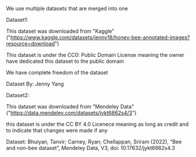 We use multiple datasets that are merged into one

Dataset1:

This dataset was downloaded from "Kaggle"("https://www.kaggle.com/datasets/jenny18/honey-bee-annotated-images?resource=download")

This dataset is under the CC0: Public Domain License meaning the owner have dedicated this dataset to the public domain

We have complete freedom of the dataset

Dataset By: Jenny Yang

Dataset2:

This dataset was downloaded from "Mendeley Data"("https://data.mendeley.com/datasets/jykt6862s4/3")

this dataset is under the CC BY 4.0 Licenece meaning as long as credit and to indicate that changes were made if any

Dataset: Bhuiyan, Tanvir; Carney, Ryan; Chellappan, Sriram (2022), “Bee and non-bee dataset”, Mendeley Data, V3, doi: 10.17632/jykt6862s4.3
